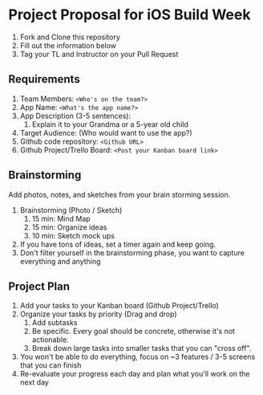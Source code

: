 # Project Proposal for iOS Build Week

1. Fork and Clone this repository
2. Fill out the information below
3. Tag your TL and Instructor on your Pull Request

## Requirements

1. Team Members: `<Who's on the team?>`
2. App Name: `<What's the app name?>`
3. App Description (3-5 sentences):
    1. Explain it to your Grandma or a 5-year old child
4. Target Audience: (Who would want to use the app?)
5. Github code repository: `<Github URL>`
6. Github Project/Trello Board: `<Post your Kanban board link>`

## Brainstorming

Add photos, notes, and sketches from your brain storming session. 

1. Brainstorming (Photo / Sketch)
    1. 15 min: Mind Map 
    2. 15 min: Organize ideas
    3. 10 min: Sketch mock ups 
2. If you have tons of ideas, set a timer again and keep going.
3. Don't filter yourself in the brainstorming phase, you want to capture everything and anything

## Project Plan
1. Add your tasks to your Kanban board (Github Project/Trello)
2. Organize your tasks by priority (Drag and drop)
    1. Add subtasks
    2. Be specific. Every goal should be concrete, otherwise it's not actionable. 
    3. Break down large tasks into smaller tasks that you can "cross off".
3. You won't be able to do everything, focus on ~3 features / 3-5 screens that you can finish
4. Re-evaluate your progress each day and plan what you'll work on the next day
